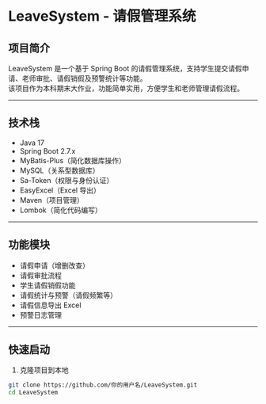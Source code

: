 # LeaveSystem - 请假管理系统

## 项目简介
LeaveSystem 是一个基于 Spring Boot 的请假管理系统，支持学生提交请假申请、老师审批、请假销假及预警统计等功能。  
该项目作为本科期末大作业，功能简单实用，方便学生和老师管理请假流程。

---

## 技术栈
- Java 17
- Spring Boot 2.7.x
- MyBatis-Plus（简化数据库操作）
- MySQL（关系型数据库）
- Sa-Token（权限与身份认证）
- EasyExcel（Excel 导出）
- Maven（项目管理）
- Lombok（简化代码编写）

---

## 功能模块
- 请假申请（增删改查）
- 请假审批流程
- 学生请假销假功能
- 请假统计与预警（请假频繁等）
- 请假信息导出 Excel
- 预警日志管理

---

## 快速启动

1. 克隆项目到本地  
```bash
git clone https://github.com/你的用户名/LeaveSystem.git
cd LeaveSystem
